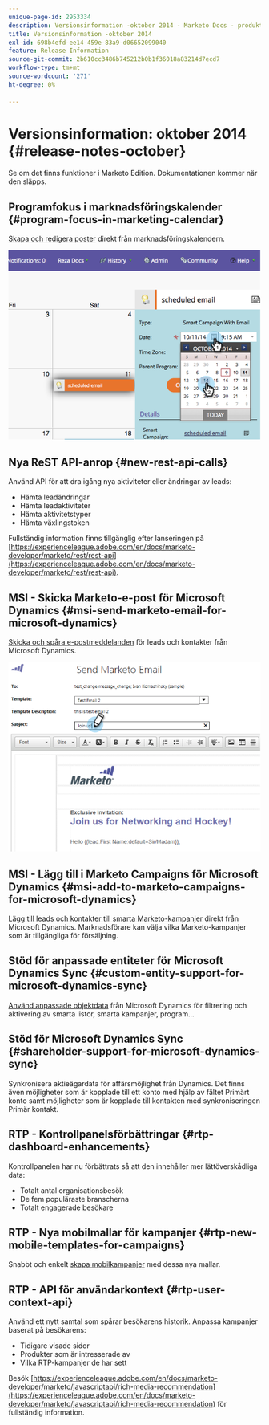 ```yaml
---
unique-page-id: 2953334
description: Versionsinformation -oktober 2014 - Marketo Docs - produktdokumentation
title: Versionsinformation -oktober 2014
exl-id: 698b4efd-ee14-459e-83a9-d06652099040
feature: Release Information
source-git-commit: 2b610cc3486b745212b0b1f36018a83214d7ecd7
workflow-type: tm+mt
source-wordcount: '271'
ht-degree: 0%

---
```


# Versionsinformation: oktober 2014 {#release-notes-october}

Se om det finns funktioner i Marketo Edition. Dokumentationen kommer när den släpps.

## Programfokus i marknadsföringskalender {#program-focus-in-marketing-calendar}

[Skapa och redigera poster](/help/marketo/product-docs/core-marketo-concepts/marketing-calendar/understanding-the-calendar/understand-enable-program-focus.md) direkt från marknadsföringskalendern.

![](assets/image2014-10-20-11-3a48-3a51.png)

## Nya ReST API-anrop {#new-rest-api-calls}

Använd API för att dra igång nya aktiviteter eller ändringar av leads:

* Hämta leadändringar
* Hämta leadaktiviteter
* Hämta aktivitetstyper
* Hämta växlingstoken

Fullständig information finns tillgänglig efter lanseringen på [https://experienceleague.adobe.com/en/docs/marketo-developer/marketo/rest/rest-api](https://experienceleague.adobe.com/en/docs/marketo-developer/marketo/rest/rest-api).

## MSI - Skicka Marketo-e-post för Microsoft Dynamics {#msi-send-marketo-email-for-microsoft-dynamics}

[Skicka och spåra e-postmeddelanden](/help/marketo/product-docs/marketo-sales-insight/msi-for-microsoft-dynamics/setting-up-and-using/send-a-marketo-sales-email-from-microsoft-dynamics.md) för leads och kontakter från Microsoft Dynamics.

![](assets/image2014-10-20-11-3a49-3a25.png)

## MSI - Lägg till i Marketo Campaigns för Microsoft Dynamics {#msi-add-to-marketo-campaigns-for-microsoft-dynamics}

[Lägg till leads och kontakter till smarta Marketo-kampanjer](/help/marketo/product-docs/marketo-sales-insight/msi-for-microsoft-dynamics/setting-up-and-using/add-a-lead-contact-to-a-marketo-campaign-from-microsoft-dynamics.md) direkt från Microsoft Dynamics. Marknadsförare kan välja vilka Marketo-kampanjer som är tillgängliga för försäljning.

## Stöd för anpassade entiteter för Microsoft Dynamics Sync {#custom-entity-support-for-microsoft-dynamics-sync}

[Använd anpassade objektdata](/help/marketo/product-docs/crm-sync/microsoft-dynamics-sync/microsoft-dynamics-sync-details/enable-sync-for-a-custom-entity.md) från Microsoft Dynamics för filtrering och aktivering av smarta listor, smarta kampanjer, program...

## Stöd för Microsoft Dynamics Sync {#shareholder-support-for-microsoft-dynamics-sync}

Synkronisera aktieägardata för affärsmöjlighet från Dynamics. Det finns även möjligheter som är kopplade till ett konto med hjälp av fältet Primärt konto samt möjligheter som är kopplade till kontakten med synkroniseringen Primär kontakt.

## RTP - Kontrollpanelsförbättringar {#rtp-dashboard-enhancements}

Kontrollpanelen har nu förbättrats så att den innehåller mer lättöverskådliga data:

* Totalt antal organisationsbesök
* De fem populäraste branscherna
* Totalt engagerade besökare

## RTP - Nya mobilmallar för kampanjer {#rtp-new-mobile-templates-for-campaigns}

Snabbt och enkelt [skapa mobilkampanjer](/help/marketo/product-docs/web-personalization/using-templates/using-templates-to-create-web-campaigns.md) med dessa nya mallar.

## RTP - API för användarkontext {#rtp-user-context-api}

Använd ett nytt samtal som spårar besökarens historik. Anpassa kampanjer baserat på besökarens:

* Tidigare visade sidor
* Produkter som är intresserade av
* Vilka RTP-kampanjer de har sett

Besök [https://experienceleague.adobe.com/en/docs/marketo-developer/marketo/javascriptapi/rich-media-recommendation](https://experienceleague.adobe.com/en/docs/marketo-developer/marketo/javascriptapi/rich-media-recommendation) för fullständig information.
